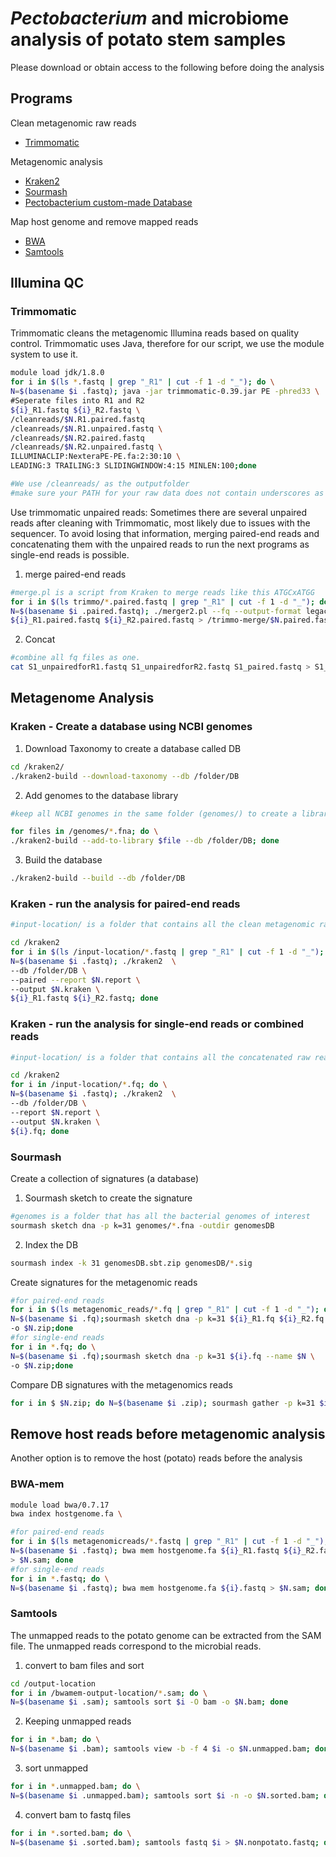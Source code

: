 # *Pectobacterium* and microbiome analysis of potato stem samples
Please download or obtain access to the following before doing the analysis

##  Programs
Clean metagenomic raw reads
- [Trimmomatic](https://github.com/usadellab/Trimmomatic)

Metagenomic analysis 
- [Kraken2](http://ccb.jhu.edu/software/kraken/)
- [Sourmash](https://sourmash.readthedocs.io/en/latest/)
- [Pectobacterium custom-made Database](https://doi.org/10.6084/m9.figshare.26357359) 

Map host genome and remove mapped reads
- [BWA](https://bio-bwa.sourceforge.net/bwa.shtml)
- [Samtools](https://www.htslib.org/doc/samtools.html)

## Illumina QC
### Trimmomatic
Trimmomatic cleans the metagenomic Illumina reads based on quality control. Trimmomatic uses Java, therefore for our script, we use the module system to use it. 
```bash
module load jdk/1.8.0
for i in $(ls *.fastq | grep "_R1" | cut -f 1 -d "_"); do \
N=$(basename $i .fastq); java -jar trimmomatic-0.39.jar PE -phred33 \
#Seperate files into R1 and R2
${i}_R1.fastq ${i}_R2.fastq \
/cleanreads/$N.R1.paired.fastq
/cleanreads/$N.R1.unpaired.fastq \
/cleanreads/$N.R2.paired.fastq
/cleanreads/$N.R2.unpaired.fastq \
ILLUMINACLIP:NexteraPE-PE.fa:2:30:10 \
LEADING:3 TRAILING:3 SLIDINGWINDOW:4:15 MINLEN:100;done

#We use /cleanreads/ as the outputfolder
#make sure your PATH for your raw data does not contain underscores as that will be cut and the script will not work.
```
Use trimmomatic unpaired reads: Sometimes there are several unpaired reads after cleaning with Trimmomatic, most likely due to issues with the sequencer. 
To avoid losing that information, merging paired-end reads and concatenating them with the unpaired reads to run the next programs as single-end reads is possible.
1. merge paired-end reads
```bash
#merge.pl is a script from Kraken to merge reads like this ATGCxATGG
for i in $(ls trimmo/*.paired.fastq | grep "_R1" | cut -f 1 -d "_"); do \
N=$(basename $i .paired.fastq); ./merger2.pl --fq --output-format legacy \
${i}_R1.paired.fastq ${i}_R2.paired.fastq > /trimmo-merge/$N.paired.fastq; done
```
2. Concat 
```bash
#combine all fq files as one.
cat S1_unpairedforR1.fastq S1_unpairedforR2.fastq S1_paired.fastq > S1_all.fq
```
## Metagenome Analysis
### Kraken - Create a database using NCBI genomes
1. Download Taxonomy to create a database called DB
```bash
cd /kraken2/
./kraken2-build --download-taxonomy --db /folder/DB
```
2. Add genomes to the database library
```bash
#keep all NCBI genomes in the same folder (genomes/) to create a library with a loop.

for files in /genomes/*.fna; do \
./kraken2-build --add-to-library $file --db /folder/DB; done
```
3. Build the database
```bash
./kraken2-build --build --db /folder/DB
```
### Kraken - run the analysis for paired-end reads
```bash
#input-location/ is a folder that contains all the clean metagenomic raw reads.

cd /kraken2
for i in $(ls /input-location/*.fastq | grep "_R1" | cut -f 1 -d "_"); do \
N=$(basename $i .fastq); ./kraken2  \
--db /folder/DB \
--paired --report $N.report \
--output $N.kraken \
${i}_R1.fastq ${i}_R2.fastq; done
```
### Kraken - run the analysis for single-end reads or combined reads
```bash
#input-location/ is a folder that contains all the concatenated raw reads.

cd /kraken2
for i in /input-location/*.fq; do \
N=$(basename $i .fastq); ./kraken2  \
--db /folder/DB \
--report $N.report \
--output $N.kraken \
${i}.fq; done
```

### Sourmash
Create a collection of signatures (a database)
1. Sourmash sketch to create the signature
```bash
#genomes is a folder that has all the bacterial genomes of interest
sourmash sketch dna -p k=31 genomes/*.fna -outdir genomesDB
```
2. Index the DB
```bash
sourmash index -k 31 genomesDB.sbt.zip genomesDB/*.sig
```
Create signatures for the metagenomic reads
```bash
#for paired-end reads
for i in $(ls metagenomic_reads/*.fq | grep "_R1" | cut -f 1 -d "_"); do \
N=$(basename $i .fq);sourmash sketch dna -p k=31 ${i}_R1.fq ${i}_R2.fq --name $N \
-o $N.zip;done
#for single-end reads
for i in *.fq; do \
N=$(basename $i .fq);sourmash sketch dna -p k=31 ${i}.fq --name $N \
-o $N.zip;done
```
Compare DB signatures with the metagenomics reads
```bash
for i in $ $N.zip; do N=$(basename $i .zip); sourmash gather -p k=31 $i genomesDB.sbt.zip
```
## Remove host reads before metagenomic analysis
Another option is to remove the host (potato) reads before the analysis

### BWA-mem
```bash
module load bwa/0.7.17
bwa index hostgenome.fa \

#for paired-end reads
for i in $(ls metagenomicreads/*.fastq | grep "_R1" | cut -f 1 -d "_"); do \
N=$(basename $i .fastq); bwa mem hostgenome.fa ${i}_R1.fastq ${i}_R2.fastq \
> $N.sam; done
#for single-end reads
for i in *.fastq; do \
N=$(basename $i .fastq); bwa mem hostgenome.fa ${i}.fastq > $N.sam; done
```
### Samtools
The unmapped reads to the potato genome can be extracted from the SAM file. The unmapped reads correspond to the microbial reads.
1. convert to bam files and sort
```bash
cd /output-location
for i in /bwamem-output-location/*.sam; do \
N=$(basename $i .sam); samtools sort $i -O bam -o $N.bam; done
 ```   
2. Keeping unmapped reads
```bash
for i in *.bam; do \
N=$(basename $i .bam); samtools view -b -f 4 $i -o $N.unmapped.bam; done
 ```
3. sort unmapped
```bash
for i in *.unmapped.bam; do \
N=$(basename $i .unmapped.bam); samtools sort $i -n -o $N.sorted.bam; done
 ```
4. convert bam to fastq files
```bash
for i in *.sorted.bam; do \
N=$(basename $i .sorted.bam); samtools fastq $i > $N.nonpotato.fastq; done
```
